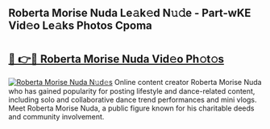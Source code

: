 ## Roberta Morise Nuda Le𝚊k𝚎d N𝚞𝚍e - Part-wKE Vid𝚎o Le𝚊ks Photos Cpoma

# <h2><a href="http://fbbfp9f.evod.top/?m=Roberta+Morise+Nuda">🔗 👉🔴 Roberta Morise Nuda Vid𝚎o Ph𝚘t𝚘s</a></h2>

[![Roberta Morise Nuda N𝚞d𝚎s](https://i.imgur.com/8V9OHl7.gif)](http://fbbfp9f.evod.top/?m=Roberta+Morise+Nuda)
Online content creator Roberta Morise Nuda who has gained popularity for posting lifestyle and dance-related content, including solo and collaborative dance trend performances and mini vlogs. Meet Roberta Morise Nuda, a public figure known for his charitable deeds and community involvement. 

